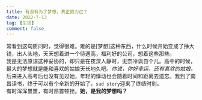 ```yaml
---
title: 有没有为了梦想，真正努力过？
date: 2022-7-13
tag: [生活]
comment: false
---
```

常看到这句质问时，觉得很难。难的是[梦想]这种东西，什么时候开始变成了挣大钱，出人头地，天天想着进一个待遇高，福利好的公司，想着这些那些。<br>
我是无法原谅这种妥协的，却只是在夜深人静时，无奈冷讽自个儿。高中的时候，最大的梦想就是能和喜欢的姑娘天长地久吧。*你说，你好幸运，还有喜欢的姑娘。* 后来进入高考后也没有见过她，年轻的悸动也会随着时间和距离去遗忘。我到了南昌读书，终于可以有个全新的开始了，`sad story`迎来了终结时刻。<br>
有时浑浑噩噩，有时昂首顿挫。**她，是我的梦想吗？** 
